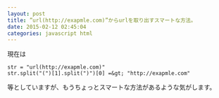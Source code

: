 ```yaml
---
layout: post
title: ”url(http://exapmle.com)”からurlを取り出すスマートな方法。
date: 2015-02-12 02:45:04
categories: javascript html
---
```

<p>現在は</p>

```
str = "url(http://exapmle.com)"
str.split("(")[1].split(")")[0] =&gt; "http://exapmle.com"
```

<p>等としていますが、もうちょっとスマートな方法があるような気がします。</p>
